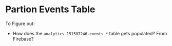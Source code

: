 # Partion Events Table

To Figure out:
- How does the `analytics_151587246.events_*` table gets populated? From Firebase?

